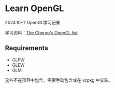 # Learn OpenGL

2024.10~?  OpenGL学习记录

学习资料：[The Cherno's OpenGL list](https://www.youtube.com/playlist?list=PLlrATfBNZ98foTJPJ_Ev03o2oq3-GGOS2)



## Requirements

- GLFW
- GLEW
- GLM

这些不在项目中包含，需要手动包含或在 vcpkg 中安装。

